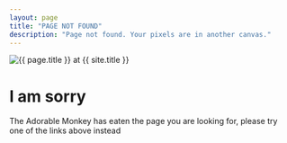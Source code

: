 ```yaml
---
layout: page
title: "PAGE NOT FOUND"
description: "Page not found. Your pixels are in another canvas."
---
```

<img src="{{ site.url }}/images/404.jpg" alt="{{ page.title }} at {{ site.title }}">

<div class="text-center">
	<h1>I am sorry</h1>
	<p>The Adorable Monkey has eaten the page you are looking for, please try one of the links above instead</p>
</div>